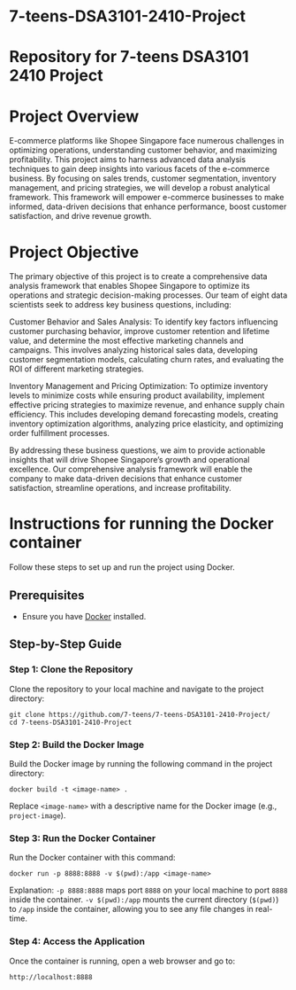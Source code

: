 # 7-teens-DSA3101-2410-Project
# Repository for 7-teens DSA3101 2410 Project

# Project Overview
E-commerce platforms like Shopee Singapore face numerous challenges in optimizing operations, understanding customer behavior, and maximizing profitability. This project aims to harness advanced data analysis techniques to gain deep insights into various facets of the e-commerce business. By focusing on sales trends, customer segmentation, inventory management, and pricing strategies, we will develop a robust analytical framework. This framework will empower e-commerce businesses to make informed, data-driven decisions that enhance performance, boost customer satisfaction, and drive revenue growth.

# Project Objective
The primary objective of this project is to create a comprehensive data analysis framework that enables Shopee Singapore to optimize its operations and strategic decision-making processes. Our team of eight data scientists seek to address key business questions, including:

Customer Behavior and Sales Analysis: To identify key factors influencing customer purchasing behavior, improve customer retention and lifetime value, and determine the most effective marketing channels and campaigns. This involves analyzing historical sales data, developing customer segmentation models, calculating churn rates, and evaluating the ROI of different marketing strategies.

Inventory Management and Pricing Optimization: To optimize inventory levels to minimize costs while ensuring product availability, implement effective pricing strategies to maximize revenue, and enhance supply chain efficiency. This includes developing demand forecasting models, creating inventory optimization algorithms, analyzing price elasticity, and optimizing order fulfillment processes.

By addressing these business questions, we aim to provide actionable insights that will drive Shopee Singapore’s growth and operational excellence. Our comprehensive analysis framework will enable the company to make data-driven decisions that enhance customer satisfaction, streamline operations, and increase profitability.


# Instructions for running the Docker container
Follow these steps to set up and run the project using Docker.

## Prerequisites
- Ensure you have [Docker](https://docs.docker.com/get-docker/) installed.

## Step-by-Step Guide

### Step 1: Clone the Repository
Clone the repository to your local machine and navigate to the project directory:
```
git clone https://github.com/7-teens/7-teens-DSA3101-2410-Project/
cd 7-teens-DSA3101-2410-Project
```
### Step 2: Build the Docker Image
Build the Docker image by running the following command in the project directory:
```
docker build -t <image-name> .
```
Replace ```<image-name>``` with a descriptive name for the Docker image (e.g., ```project-image```).

### Step 3: Run the Docker Container
Run the Docker container with this command:
```
docker run -p 8888:8888 -v $(pwd):/app <image-name>
```
Explanation:
```-p 8888:8888``` maps port ```8888``` on your local machine to port ```8888``` inside the container.
```-v $(pwd):/app``` mounts the current directory (```$(pwd)```) to ```/app``` inside the container, allowing you to see any file changes in real-time.

### Step 4: Access the Application
Once the container is running, open a web browser and go to:
```
http://localhost:8888
```

